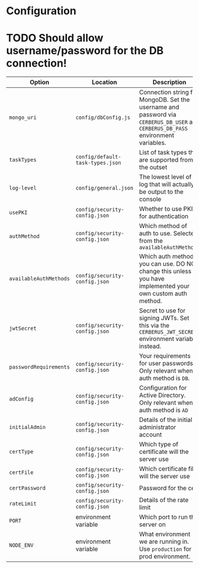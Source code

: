 # Configuration 

# TODO Should allow username/password for the DB connection!
| Option | Location | Description |
|  ---   |    ---   |     ---     |
| `mongo_uri` | `config/dbConfig.js` | Connection string for MongoDB. Set the username and password via `CERBERUS_DB_USER` and `CERBERUS_DB_PASS` environment variables. |
| `taskTypes` | `config/default-task-types.json` | List of task types that are supported from the outset |
| `log-level` | `config/general.json` | The lowest level of log that will actually be output to the console |
| `usePKI` | `config/security-config.json` | Whether to use PKI for authentication |
| `authMethod` | `config/security-config.json` | Which method of auth to use. Selected from the `availableAuthMethods` |
| `availableAuthMethods` | `config/security-config.json` | Which auth methods you can use. DO NOT change this unless you have implemented your own custom auth method. |
| `jwtSecret` | `config/security-config.json` | Secret to use for signing JWTs. Set this via the `CERBERUS_JWT_SECRET` environment variable instead. |
| `passwordRequirements` | `config/security-config.json` | Your requirements for user passwords. Only relevant when auth method is `DB`. |
| `adConfig` | `config/security-config.json` | Configuration for Active Directory. Only relevant when auth method is `AD` |
| `initialAdmin` | `config/security-config.json` | Details of the initial administrator account |
| `certType` | `config/security-config.json` | Which type of certificate will the server use |
| `certFile` | `config/security-config.json` | Which certificate file will the server use |
| `certPassword` | `config/security-config.json` | Password for the cert |
| `rateLimit` | `config/security-config.json` | Details of the rate limit |
| `PORT` | environment variable | Which port to run the server on |
| `NODE_ENV` | environment variable | What environment we are running in. Use `production` for a prod environment. |


